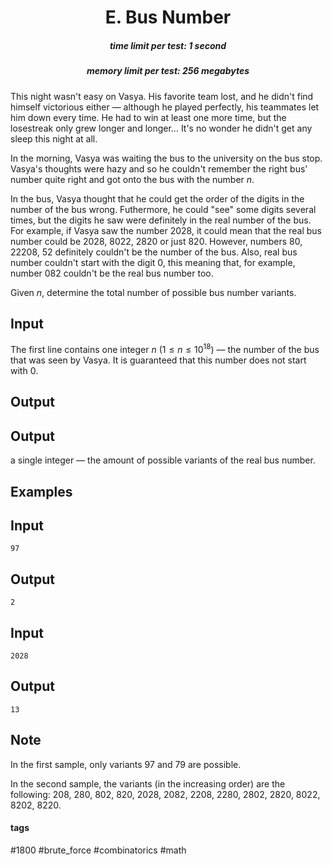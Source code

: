 <h1 style='text-align: center;'> E. Bus Number</h1>

<h5 style='text-align: center;'>time limit per test: 1 second</h5>
<h5 style='text-align: center;'>memory limit per test: 256 megabytes</h5>

This night wasn't easy on Vasya. His favorite team lost, and he didn't find himself victorious either — although he played perfectly, his teammates let him down every time. He had to win at least one more time, but the losestreak only grew longer and longer... It's no wonder he didn't get any sleep this night at all.

In the morning, Vasya was waiting the bus to the university on the bus stop. Vasya's thoughts were hazy and so he couldn't remember the right bus' number quite right and got onto the bus with the number $n$.

In the bus, Vasya thought that he could get the order of the digits in the number of the bus wrong. Futhermore, he could "see" some digits several times, but the digits he saw were definitely in the real number of the bus. For example, if Vasya saw the number 2028, it could mean that the real bus number could be 2028, 8022, 2820 or just 820. However, numbers 80, 22208, 52 definitely couldn't be the number of the bus. Also, real bus number couldn't start with the digit 0, this meaning that, for example, number 082 couldn't be the real bus number too.

Given $n$, determine the total number of possible bus number variants.

## Input

The first line contains one integer $n$ ($1 \leq n \leq 10^{18}$) — the number of the bus that was seen by Vasya. It is guaranteed that this number does not start with $0$.

## Output

## Output

 a single integer — the amount of possible variants of the real bus number.

## Examples

## Input


```
97  

```
## Output


```
2  

```
## Input


```
2028  

```
## Output


```
13  

```
## Note

In the first sample, only variants $97$ and $79$ are possible.

In the second sample, the variants (in the increasing order) are the following: $208$, $280$, $802$, $820$, $2028$, $2082$, $2208$, $2280$, $2802$, $2820$, $8022$, $8202$, $8220$.



#### tags 

#1800 #brute_force #combinatorics #math 